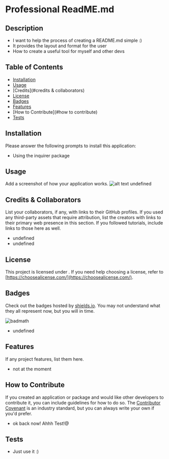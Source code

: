 # Professional ReadME.md
  ## Description

  - I want to help the process of creating a README.md simple :)
  - It provides the layout and format for the user
  - How to create a useful tool for myself and other devs
  
  ## Table of Contents 
  
  - [Installation](#installation)
  - [Usage](#usage)
  - [Credits](#credits & collaborators)
  - [License](#license)
  - [Badges](#badges)
  - [Features](#features)
  - [How to Contribute](#how to contribute)
  - [Tests](#tests)
  
  ## Installation
  
  Please answer the following prompts to install this application:
  - Using the inquirer package
  
  ## Usage
  
  Add a screenshot of how your application works.
  ![alt text](assets/images/screenshot.png)
  undefined
  
  ## Credits & Collaborators
  
  List your collaborators, if any, with links to their GitHub profiles.
  If you used any third-party assets that require attribution, list the creators with links to their primary web presence in this section.
  If you followed tutorials, include links to those here as well.
  
  - undefined
  - undefined
  
  ## License
  
  This project is licensed under . If you need help choosing a license, refer to [https://choosealicense.com/](https://choosealicense.com/).
  
  ## Badges
  
  Check out the badges hosted by [shields.io](https://shields.io/). You may not understand what they all represent now, but you will in time.
  
  ![badmath](https://img.shields.io/github/languages/top/lernantino/badmath)
  - undefined
  
  ## Features
  
  If any project features, list them here.
  - not at the moment
  
  ## How to Contribute
  
  If you created an application or package and would like other developers to contribute it, you can include guidelines for how to do so. The [Contributor Covenant](https://www.contributor-covenant.org/) is an industry standard, but you can always write your own if you'd prefer.
  - ok back now! Ahhh Test!@
  
  ## Tests
  - Just use it :)

